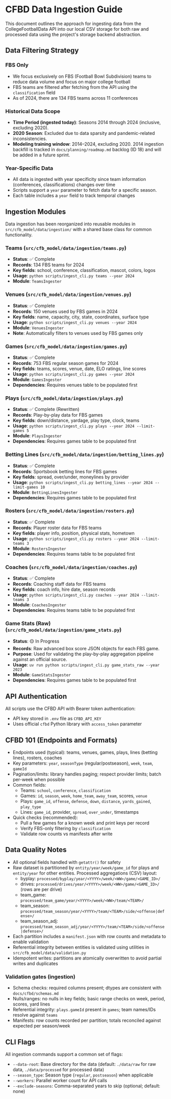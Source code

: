 # CFBD Data Ingestion Guide

This document outlines the approach for ingesting data from the CollegeFootballData API into our
local CSV storage for both raw and processed data using the project's storage backend abstraction.

## Data Filtering Strategy

### FBS Only

- We focus exclusively on FBS (Football Bowl Subdivision) teams to reduce data volume and focus on
  major college football
- FBS teams are filtered after fetching from the API using the `classification` field
- As of 2024, there are 134 FBS teams across 11 conferences

### Historical Data Scope

- **Time Period (ingested today)**: Seasons 2014 through 2024 (inclusive, excluding 2020).
- **2020 Season**: Excluded due to data sparsity and pandemic-related inconsistencies.
- **Modeling training window**: 2014–2024, excluding 2020. 2014 ingestion backfill is tracked in
  `docs/planning/roadmap.md` backlog (ID 18) and will be added in a future sprint.

### Year-Specific Data

- All data is ingested with year specificity since team information (conferences, classifications)
  changes over time
- Scripts support a `year` parameter to fetch data for a specific season.
- Each table includes a `year` field to track temporal changes

## Ingestion Modules

Data ingestion has been reorganized into reusable modules in `src/cfb_model/data/ingestion/` with a
shared base class for common functionality.

### Teams (`src/cfb_model/data/ingestion/teams.py`)

- **Status**: ✅ Complete
- **Records**: 134 FBS teams for 2024
- **Key fields**: school, conference, classification, mascot, colors, logos
- **Usage**: `python scripts/ingest_cli.py teams --year 2024`
- **Module**: `TeamsIngester`

### Venues (`src/cfb_model/data/ingestion/venues.py`)

- **Status**: ✅ Complete
- **Records**: 150 venues used by FBS games in 2024
- **Key fields**: name, capacity, city, state, coordinates, surface type
- **Usage**: `python scripts/ingest_cli.py venues --year 2024`
- **Module**: `VenuesIngester`
- **Note**: Automatically filters to venues used by FBS games only

### Games (`src/cfb_model/data/ingestion/games.py`)

- **Status**: ✅ Complete
- **Records**: 753 FBS regular season games for 2024
- **Key fields**: teams, scores, venue, date, ELO ratings, line scores
- **Usage**: `python scripts/ingest_cli.py games --year 2024`
- **Module**: `GamesIngester`
- **Dependencies**: Requires venues table to be populated first

### Plays (`src/cfb_model/data/ingestion/plays.py`)

- **Status**: ✅ Complete (Rewritten)
- **Records**: Play-by-play data for FBS games
- **Key fields**: down/distance, yardage, play type, clock, teams
- **Usage**: `python scripts/ingest_cli.py plays --year 2024 --limit-games 5`
- **Module**: `PlaysIngester`
- **Dependencies**: Requires games table to be populated first

### Betting Lines (`src/cfb_model/data/ingestion/betting_lines.py`)

- **Status**: ✅ Complete
- **Records**: Sportsbook betting lines for FBS games
- **Key fields**: spread, over/under, moneylines by provider
- **Usage**: `python scripts/ingest_cli.py betting_lines --year 2024 --limit-games 10`
- **Module**: `BettingLinesIngester`
- **Dependencies**: Requires games table to be populated first

### Rosters (`src/cfb_model/data/ingestion/rosters.py`)

- **Status**: ✅ Complete
- **Records**: Player roster data for FBS teams
- **Key fields**: player info, position, physical stats, hometown
- **Usage**: `python scripts/ingest_cli.py rosters --year 2024 --limit-teams 3`
- **Module**: `RostersIngester`
- **Dependencies**: Requires teams table to be populated first

### Coaches (`src/cfb_model/data/ingestion/coaches.py`)

- **Status**: ✅ Complete
- **Records**: Coaching staff data for FBS teams
- **Key fields**: coach info, hire date, season records
- **Usage**: `python scripts/ingest_cli.py coaches --year 2024 --limit-teams 3`
- **Module**: `CoachesIngester`
- **Dependencies**: Requires teams table to be populated first

### Game Stats (Raw) (`src/cfb_model/data/ingestion/game_stats.py`)

- **Status**: 🟡 In Progress
- **Records**: Raw advanced box score JSON objects for each FBS game.
- **Purpose**: Used for validating the play-by-play aggregation pipeline against an official source.
- **Usage**: `uv run python scripts/ingest_cli.py game_stats_raw --year 2023`
- **Module**: `GameStatsIngester`
- **Dependencies**: Requires games table to be populated first

## API Authentication

All scripts use the CFBD API with Bearer token authentication:

- API key stored in `.env` file as `CFBD_API_KEY`
- Uses official `cfbd` Python library with `access_token` parameter

## CFBD 101 (Endpoints and Formats)

- Endpoints used (typical): teams, venues, games, plays, lines (betting lines), rosters, coaches
- Key parameters: `year`, `seasonType` (regular/postseason), `week`, `team`, `gameId`
- Pagination/limits: library handles paging; respect provider limits; batch per-week when possible
- Common fields:
  - Teams: `school`, `conference`, `classification`
  - Games: `id`, `season`, `week`, `home_team`, `away_team`, scores, `venue`
  - Plays: `game_id`, `offense`, `defense`, `down`, `distance`, `yards_gained`, `play_type`
  - Lines: `game_id`, provider, `spread`, `over_under`, timestamps
- Quick checks (recommended):
  - Pull a few games for a known week and print keys per record
  - Verify FBS-only filtering by `classification`
  - Validate row counts vs manifests after write

## Data Quality Notes

- All optional fields handled with `getattr()` for safety
- Raw dataset is partitioned by `entity/year/week/game_id` for plays and `entity/year` for other
  entities. Processed aggregations (CSV) layout:
  - byplay: `processed/byplay/year/<YYYY>/week/<WW>/game/<GAME_ID>/`
  - drives: `processed/drives/year/<YYYY>/week/<WW>/game/<GAME_ID>/` (rows are per drive)
  - team_game: `processed/team_game/year/<YYYY>/week/<WW>/team/<TEAM>/`
  - team_season: `processed/team_season/year/<YYYY>/team/<TEAM>/side/<offense|defense>/`
  - team_season_adj: `processed/team_season_adj/year/<YYYY>/team/<TEAM>/side/<offense|defense>/`
- Each partition includes a `manifest.json` with row counts and metadata to enable validation
- Referential integrity between entities is validated using utilities in `src/cfb_model/data/validation.py`
- Idempotent writes: partitions are atomically overwritten to avoid partial writes and duplicates

### Validation gates (ingestion)

- Schema checks: required columns present; dtypes are consistent with `docs/cfbd/schemas.md`
- Nulls/ranges: no nulls in key fields; basic range checks on week, period, scores, yard lines
- Referential integrity: `plays.gameId` present in `games`; team names/IDs resolve against `teams`
- Manifests: row counts recorded per partition; totals reconciled against expected per season/week

## CLI Flags

All ingestion commands support a common set of flags:

- `--data-root`: Base directory for the data (default: `./data/raw` for raw data, `./data/processed`
  for processed data)
- `--season_type`: Season type (`regular`, `postseason`) when applicable
- `--workers`: Parallel worker count for API calls
- `--exclude-seasons`: Comma-separated years to skip (optional; default: none)
